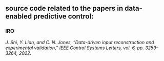 ## source code related to the papers in data-enabled predictive control:

### IRO
*J. Shi, Y. Lian, and C. N. Jones, “Data-driven input reconstruction and experimental validation,” IEEE Control Systems Letters, vol. 6, pp. 3259–3264, 2022.*
